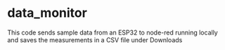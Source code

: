 # data_monitor
This code sends sample data from an ESP32 to node-red running locally and saves the measurements in a CSV file under Downloads
